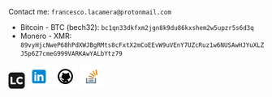 <!-- assets -->
[1.1]: assets/icons/lacamera-io.png
[2.1]: assets/icons/linkedin-48.png
[3.1]: assets/icons/github-48.png
[4.1]: assets/icons/stackoverflow-48.png

<!-- links -->
[1]: https://www.lacamera.io/
[2]: https://www.linkedin.com/in/francesco-la-camera-395359205/
[3]: https://www.github.com/lacamera
[4]: https://stackoverflow.com/users/12709483/francesco-la-camera?tab=profile

Contact me: `francesco.lacamera@protonmail.com`

* Bitcoin - BTC (bech32): `bc1qn33dkfxm2jgn8k9du86kxshem2w5upzr5s6d3q`
* Monero - XMR: `89vyHjcNweP68hPdXWJBgRMts8cFxtX2mCoEEvW9uVEnY7UZcRuz1w6NUSAwHJYuXLZJ5p6Z7cmeG999VARKAwYALbYtz79`

[![lacamera-io][1.1]][1]
[![linkedin][2.1]][2]
[![github][3.1]][3]
[![stackoverflow][4.1]][4]
